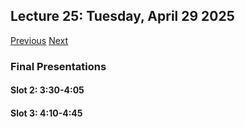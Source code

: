 ## Lecture 25: Tuesday, April 29 2025

[Previous](/course/spring2025-utsa/lectures/L24) [Next](/course/spring2025-utsa/lectures/L26)

### Final Presentations

#### Slot 2: 3:30-4:05

#### Slot 3: 4:10-4:45
